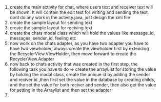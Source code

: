 1. create the main activity for chat, where users text and receiver text will be shown. It will contain the edit text for writing and sending the text. dont do any work in the activity.java, just design the xml file
2. create the sample layout for sending text
3. create the sample layout for reciving text
4. create the chats modal class which will hold the values like message_id, messages, sender_id, feeling etc
5. now work on the chats adapter, as you have two adapter you have to have two viewholder, always create the viewholder first by extending the RecyclerView.ViewHolder, then move forward to create the RecyclerView.Adapter
6. now back to chats activity that was created in the first step, the following task you have to do -> create the arrayList for  storing the value by holding the modal class, create the unique id by  adding the sender  and reciver id ,then first set the value in the database by creating childs, and the set the value  for both reciver and sender, then also get the value for setting in the Arraylist and then set the adapter
7. 


